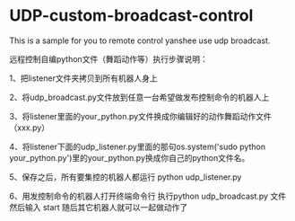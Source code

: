 # UDP-custom-broadcast-control
This is a sample for you to remote control yanshee use udp broadcast.

远程控制自编python文件（舞蹈动作等）执行步骤说明：

1、把listener文件夹拷贝到所有机器人身上

2、将udp_broadcast.py文件放到任意一台希望做发布控制命令的机器人上

3、将listener里面的your_python.py文件换成你编辑好的动作舞蹈动作文件（xxx.py）

4、将listener下面的udp_listener.py里面的那句os.system('sudo python your_python.py')里的your_python.py换成你自己的python文件名。

5、保存之后，所有要集控的机器人都运行 python udp_listener.py

6、用发控制命令的机器人打开终端命令行
   执行python udp_broadcast.py 文件 
   然后输入 start 
   随后其它机器人就可以一起做动作了
